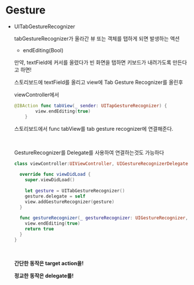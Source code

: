 # Gesture

- UITabGestureRecognizer

  tabGestureRecognizer가 올라간 뷰 또는 객체를 탭하게 되면 발생하는 액션

  - endEditing(Bool)

  만약, textField에 커서를 올렸다가 빈 화면을 탭하면 키보드가 내려가도록 만든다고 하면!

  스토리보드에 textField를 올리고 view에 Tab Gesture Recognizer를 올린후

  viewController에서 

  ```swift
  @IBAction func tabView(_ sender: UITapGestureRecognizer) {
          view.endEditing(true)
      }
  ```

  스토리보드에서 func tabView를 tab gesture recognizer에 연결해준다.

  <br>

  GestureRecognizer를 Delegate를 사용하여 연결하는것도 가능하다

  ```swift
  class viewController:UIViewController, UIGestureRecognizerDelegate {
    
    override func viewDidLoad {
      super.viewDidLoad()
      
      let gesture = UITabGestureRecognizer()
      gesture.delegate = self
      view.addGestureRecognizer(gesture)
    }
    
    func gestureRecognizer(_ gestureRecognizer: UIGestureRecognizer, shouldReceive touch: UITouch) -> Bool {
      view.endEditing(true)
      return true
    }
  }
  ```

  <br>

  **간단한 동작은 target action을!**

  **정교한 동작은 delegate를!**